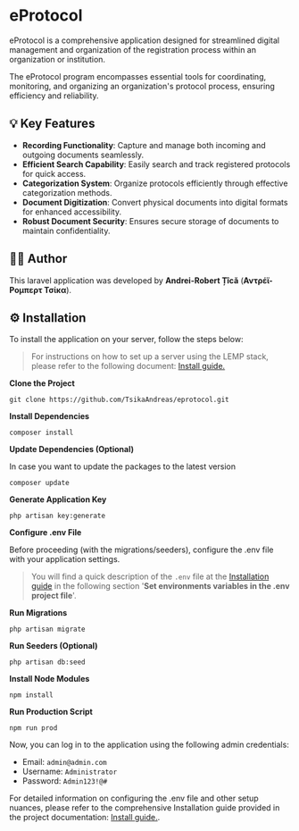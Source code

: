 # eProtocol

eProtocol is a comprehensive application designed for streamlined digital management and organization of the registration process within an organization or institution.

The eProtocol program encompasses essential tools for coordinating, monitoring, and organizing an organization's protocol process, ensuring efficiency and reliability.

## 💡 Key Features

- **Recording Functionality**: Capture and manage both incoming and outgoing documents seamlessly.
- **Efficient Search Capability**: Easily search and track registered protocols for quick access.
- **Categorization System**: Organize protocols efficiently through effective categorization methods.
- **Document Digitization**: Convert physical documents into digital formats for enhanced accessibility.
- **Robust Document Security**: Ensures secure storage of documents to maintain confidentiality.

## 👨‍💻 Author
This laravel application was developed by **Andrei-Robert Țîcă** (**Αντρέϊ-Ρομπερτ Τσίκα**).

## ⚙️ Installation
To install the application on your server, follow the steps below:
>For instructions on how to set up a server using the LEMP stack, please refer to the following document: [Install guide.](INSTALL.md)

**Clone the Project**
```shell
git clone https://github.com/TsikaAndreas/eprotocol.git
```
**Install Dependencies**
```shell
composer install
```
**Update Dependencies (Optional)**

In case you want to update the packages to the latest version
```shell
composer update
```
**Generate Application Key**
```shell
php artisan key:generate
```
**Configure .env File**

Before proceeding (with the migrations/seeders), configure the .env file with your application settings.
> You will find a quick description of the `.env` file at the [Installation guide](INSTALL.md) 
> in the following section '**Set environments variables in the .env project file**'.

**Run Migrations**
```shell
php artisan migrate
```
**Run Seeders (Optional)**
```shell
php artisan db:seed
```
**Install Node Modules**
```shell
npm install
```
**Run Production Script**
```shell
npm run prod
```

Now, you can log in to the application using the following admin credentials:

- Email: `admin@admin.com`
- Username: `Administrator`
- Password: `Admin123!@#`

For detailed information on configuring the .env file and other setup nuances, please refer to the comprehensive Installation guide provided in the project documentation: [Install guide.](INSTALL.md).
